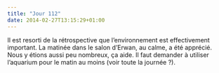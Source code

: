 ```yaml
---
title: "Jour 112"
date: 2014-02-27T13:15:29+01:00
---
```


Il est resorti de la rétrospective que l’environnement est effectivement
important. La matinée dans le salon d’Erwan, au calme, a été apprécié.
Nous y étions aussi peu nombreux, ça aide. Il faut demander à utiliser
l’aquarium pour le matin au moins (voir toute la journée ?).

